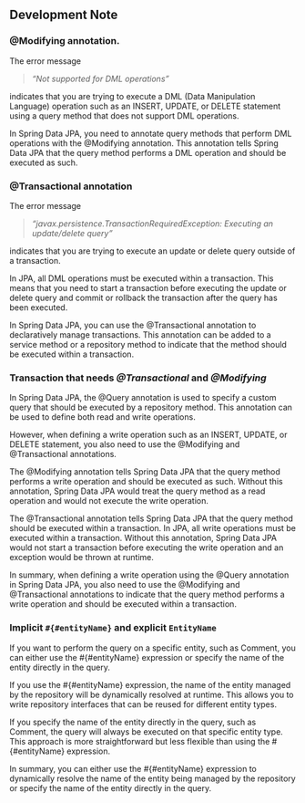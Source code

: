 ## Development Note

### @Modifying annotation.

The error message

> _“Not supported for DML operations”_

indicates that you are trying to execute a DML (Data Manipulation Language) operation such as an INSERT, UPDATE, or DELETE statement using a query method that does not support DML operations.

In Spring Data JPA, you need to annotate query methods that perform DML operations with the @Modifying annotation. This annotation tells Spring Data JPA that the query method performs a DML operation and should be executed as such.

### @Transactional annotation

The error message

> _“javax.persistence.TransactionRequiredException: Executing an update/delete query”_

indicates that you are trying to execute an update or delete query outside of a transaction.

In JPA, all DML operations must be executed within a transaction. This means that you need to start a transaction before executing the update or delete query and commit or rollback the transaction after the query has been executed.

In Spring Data JPA, you can use the @Transactional annotation to declaratively manage transactions. This annotation can be added to a service method or a repository method to indicate that the method should be executed within a transaction.

### Transaction that needs _@Transactional_ and _@Modifying_

In Spring Data JPA, the @Query annotation is used to specify a custom query that should be executed by a repository method. This annotation can be used to define both read and write operations.

However, when defining a write operation such as an INSERT, UPDATE, or DELETE statement, you also need to use the @Modifying and @Transactional annotations.

The @Modifying annotation tells Spring Data JPA that the query method performs a write operation and should be executed as such. Without this annotation, Spring Data JPA would treat the query method as a read operation and would not execute the write operation.

The @Transactional annotation tells Spring Data JPA that the query method should be executed within a transaction. In JPA, all write operations must be executed within a transaction. Without this annotation, Spring Data JPA would not start a transaction before executing the write operation and an exception would be thrown at runtime.

In summary, when defining a write operation using the @Query annotation in Spring Data JPA, you also need to use the @Modifying and @Transactional annotations to indicate that the query method performs a write operation and should be executed within a transaction.

### Implicit `#{#entityName}` and explicit `EntityName`

If you want to perform the query on a specific entity, such as Comment, you can either use the #{#entityName} expression or specify the name of the entity directly in the query.

If you use the #{#entityName} expression, the name of the entity managed by the repository will be dynamically resolved at runtime. This allows you to write repository interfaces that can be reused for different entity types.

If you specify the name of the entity directly in the query, such as Comment, the query will always be executed on that specific entity type. This approach is more straightforward but less flexible than using the #{#entityName} expression.

In summary, you can either use the #{#entityName} expression to dynamically resolve the name of the entity being managed by the repository or specify the name of the entity directly in the query.
